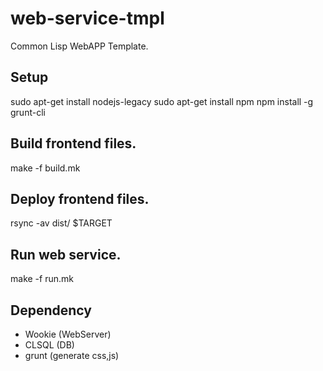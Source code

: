 # web-service-tmpl
Common Lisp WebAPP Template.

## Setup
   sudo apt-get install nodejs-legacy
   sudo apt-get install npm
   npm install -g grunt-cli

## Build frontend files.  
   make -f build.mk

## Deploy frontend files.
   rsync -av dist/ $TARGET

## Run web service.
   make -f run.mk

## Dependency
- Wookie (WebServer)
- CLSQL (DB)
- grunt (generate css,js)
